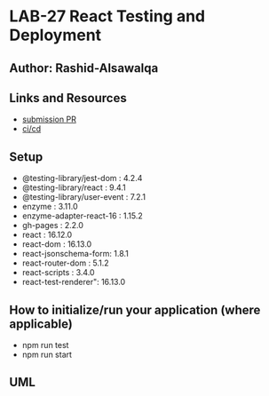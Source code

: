 # LAB-27 React Testing and Deployment

## Author: Rashid-Alsawalqa

## Links and Resources

- [submission PR]()
- [ci/cd]()
## Setup

  -  @testing-library/jest-dom : 4.2.4
  -  @testing-library/react : 9.4.1
  -  @testing-library/user-event : 7.2.1
  -  enzyme : 3.11.0
  -  enzyme-adapter-react-16 : 1.15.2
  -  gh-pages : 2.2.0
  -  react : 16.12.0
  -  react-dom : 16.13.0
  -  react-jsonschema-form: 1.8.1
  -  react-router-dom : 5.1.2
  -  react-scripts : 3.4.0
  -  react-test-renderer": 16.13.0

## How to initialize/run your application (where applicable)

- npm run test
- npm run start

## UML 